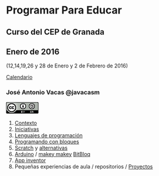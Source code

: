 # Programar Para Educar

## Curso del CEP de Granada

## Enero de 2016
(12,14,19,26 y 28 de Enero y 2 de Febrero de 2016)

[Calendario](./Indice.md)

### José Antonio Vacas @javacasm

![CCbySA](imagenes/CCbySQ_88x31.png)


1. [Contexto](./Contexto.md)
1. [Iniciativas](./Iniciativas.md)
1. [Lenguajes de programación](./Lenguajes.md)
1. [Programando con bloques](./Bloques.md)
1. [Scratch](./Scratch.md) y [alternativas](./Snap.md)
1. [Arduino](./Arduino.md) / [makey makey](./MakeyMakey.md) [BitBloq](./Bitbloq.md)
1. [App inventor](./AppInventor.md)
1. Pequeñas experiencias de aula / repositorios / [Proyectos](./Proyectos.md)
